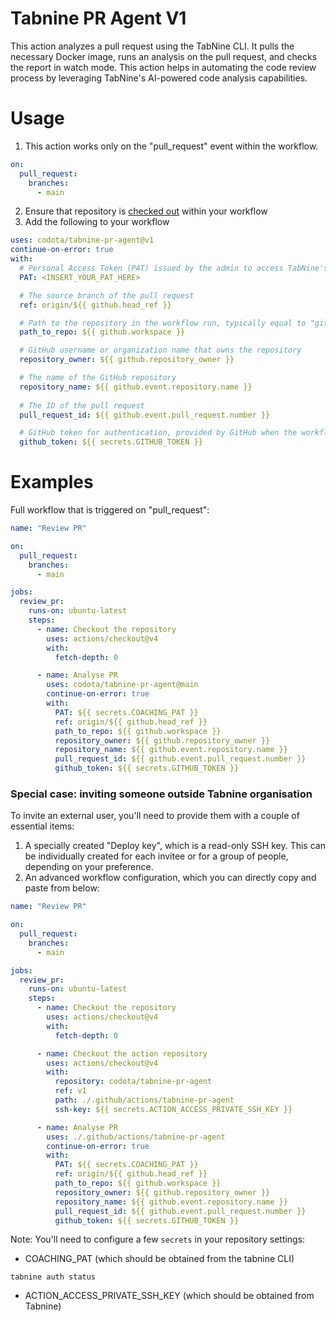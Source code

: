 # Tabnine PR Agent V1

This action analyzes a pull request using the TabNine CLI. It pulls the necessary Docker image, runs an analysis on the pull request, and checks the report in watch mode. This action helps in automating the code review process by leveraging TabNine's AI-powered code analysis capabilities.

# Usage
1. This action works only on the "pull_request" event within the workflow.
```yaml
on:
  pull_request:
    branches:
      - main
```

2. Ensure that repository is [checked out](https://github.com/actions/checkout/tree/v4#readme) within your workflow
3. Add the following to your workflow
```yaml
uses: codota/tabnine-pr-agent@v1
continue-on-error: true
with:
  # Personal Access Token (PAT) issued by the admin to access TabNine's analyzing capabilities
  PAT: <INSERT_YOUR_PAT_HERE>

  # The source branch of the pull request
  ref: origin/${{ github.head_ref }}

  # Path to the repository in the workflow run, typically equal to "github.workspace"
  path_to_repo: ${{ github.workspace }}

  # GitHub username or organization name that owns the repository
  repository_owner: ${{ github.repository_owner }}

  # The name of the GitHub repository
  repository_name: ${{ github.event.repository.name }}
  
  # The ID of the pull request
  pull_request_id: ${{ github.event.pull_request.number }}

  # GitHub token for authentication, provided by GitHub when the workflow is run
  github_token: ${{ secrets.GITHUB_TOKEN }}
```

# Examples
Full workflow that is triggered on "pull_request":

```yaml
name: "Review PR"

on:
  pull_request:
    branches:
      - main

jobs:
  review_pr:
    runs-on: ubuntu-latest
    steps:
      - name: Checkout the repository
        uses: actions/checkout@v4
        with:
          fetch-depth: 0

      - name: Analyse PR
        uses: codota/tabnine-pr-agent@main
        continue-on-error: true
        with:
          PAT: ${{ secrets.COACHING_PAT }}
          ref: origin/${{ github.head_ref }}
          path_to_repo: ${{ github.workspace }}
          repository_owner: ${{ github.repository_owner }}
          repository_name: ${{ github.event.repository.name }}
          pull_request_id: ${{ github.event.pull_request.number }}
          github_token: ${{ secrets.GITHUB_TOKEN }}
```

### Special case: inviting someone outside Tabnine organisation
To invite an external user, you'll need to provide them with a couple of essential items:
1. A specially created "Deploy key", which is a read-only SSH key. This can be individually created for each invitee or for a group of people, depending on your preference.
2. An advanced workflow configuration, which you can directly copy and paste from below:

```yaml
name: "Review PR"

on:
  pull_request:
    branches:
      - main

jobs:
  review_pr:
    runs-on: ubuntu-latest
    steps:
      - name: Checkout the repository
        uses: actions/checkout@v4
        with:
          fetch-depth: 0

      - name: Checkout the action repository
        uses: actions/checkout@v4
        with:
          repository: codota/tabnine-pr-agent
          ref: v1
          path: ./.github/actions/tabnine-pr-agent
          ssh-key: ${{ secrets.ACTION_ACCESS_PRIVATE_SSH_KEY }}

      - name: Analyse PR
        uses: ./.github/actions/tabnine-pr-agent
        continue-on-error: true
        with:
          PAT: ${{ secrets.COACHING_PAT }}
          ref: origin/${{ github.head_ref }}
          path_to_repo: ${{ github.workspace }}
          repository_owner: ${{ github.repository_owner }}
          repository_name: ${{ github.event.repository.name }}
          pull_request_id: ${{ github.event.pull_request.number }}
          github_token: ${{ secrets.GITHUB_TOKEN }}
```

Note: You'll need to configure a few `secrets` in your repository settings:
* COACHING_PAT (which should be obtained from the tabnine CLI)
```shell
tabnine auth status
```
* ACTION_ACCESS_PRIVATE_SSH_KEY (which should be obtained from Tabnine)